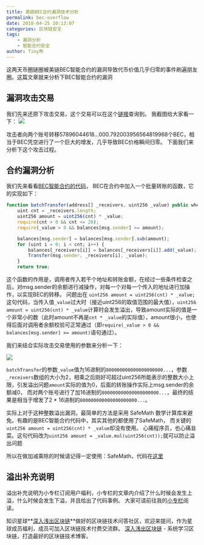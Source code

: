 ```yaml
---
title: 美链BEC合约漏洞技术分析
permalink: bec-overflow
date: 2018-04-25 10:13:07
categories: 区块链安全
tags:
    - 漏洞分析
    - 智能合约安全
author: Tiny熊
---
```


这两天币圈链圈被美链BEC智能合约的漏洞导致代币价值几乎归零的事件刷遍朋友圈。这篇文章就来分析下BEC智能合约的漏洞

<!-- more -->
## 漏洞攻击交易

我们先来还原下攻击交易，这个交易可以在这个[链接](https://etherscan.io/tx/0xad89ff16fd1ebe3a0a7cf4ed282302c06626c1af33221ebe0d3a470aba4a660f)查询到。
我截图给大家看一下：
![](https://img.learnblockchain.cn/2018/BEC_transfer.jpg!wl)

攻击者向两个账号转移57896044618...000.792003956564819968个BEC，相当于BEC凭空进行了一个巨大的增发，几乎导致BEC价格瞬间归零。
下面我们来分析下这个攻击过程。

## 合约漏洞分析

我们先来看看[BEC智能合约的代码](https://etherscan.io/address/0xc5d105e63711398af9bbff092d4b6769c82f793d#code)，
BEC在合约中加入一个批量转账的函数，它的实现如下：

```js
function batchTransfer(address[] _receivers, uint256 _value) public whenNotPaused returns (bool) {
    uint cnt = _receivers.length;
    uint256 amount = uint256(cnt) * _value;
    require(cnt > 0 && cnt <= 20);
    require(_value > 0 && balances[msg.sender] >= amount);

    balances[msg.sender] = balances[msg.sender].sub(amount);
    for (uint i = 0; i < cnt; i++) {
        balances[_receivers[i]] = balances[_receivers[i]].add(_value);
        Transfer(msg.sender, _receivers[i], _value);
    }
    return true;
```

这个函数的作用是，调用者传入若干个地址和转账金额，在经过一些条件检查之后，对msg.sender的余额进行减操作，对每一个对每一个传入的地址进行加操作，以实现BEC的转移。
问题出在 `uint256 amount = uint256(cnt) * _value;` 这句代码，当传入值`_value`过大时（接近uint256的取值范围的最大值），`uint256 amount = uint256(cnt) * _value`计算时会发生溢出，导致amount实际的值是一个非常小的数（此时amount不再是`cnt * _value`的实际值），amount很小，也使得后面对调用者余额校验可正常通过（即`require(_value > 0 && balances[msg.sender] >= amount)`语句通过）。

我们来结合实际攻击交易使用的参数来分析一下：

![](https://img.learnblockchain.cn/2018/BEC_transfer_params.jpg!wl)

`batchTransfer`的参数`_value`值为16进制的`800000000000000000000...`，参数`_receivers`数组的大小为2，相乘之后刚好可超过uint256所能表示的整数大小上限，引发溢出问题`amount`实际的值为0，后面的转账操作实际上msg.sender的余额减0， 而对两个账号进行了加16进制的`800000000000000000000...`，最终的结果是相当于增发了2 * 16进制的`800000000000000000000...`。

实际上对于这种整数溢出漏洞，最简单的方法是采用 SafeMath 数学计算库来避免。有趣的是BEC智能合约代码中，其实其他的都使用了SafeMath， 而关键的`uint256 amount = uint256(cnt) * _value`却没有使用。
心痛程序员，也心痛韭菜。这句代码改为`uint256 amount = _value.mul(uint256(cnt));`就可以防止溢出问题

所以在做加减乘除的时候请记得一定使用：SafeMath，代码在[这里](https://github.com/OpenZeppelin/zeppelin-solidity/blob/master/contracts/math/SafeMath.sol)

##  溢出补充说明

溢出补充说明为小专栏订阅用户福利，小专栏的文章内介绍了什么时候会发生上溢，什么时候会发生下溢，并且给出了代码事例。
大家可请前往我的[小专栏](https://xiaozhuanlan.com/blockchaincore)阅读。


知识星球**[深入浅出区块链](https://learnblockchain.cn/images/zsxq.png)**做好的区块链技术问答社区，欢迎来提问，作为星球成员福利，成员可加入区块链技术付费交流群。
[深入浅出区块链](https://learnblockchain.cn/) - 系统学习区块链，打造最好的区块链技术博客。

<!--
Solidity最大可以处理256位数字, 最大值为 `2**256 - 1`, 对(`2**256 - 1`) 加1的结果会溢出归0。`2**255` 乘2也同样会溢出归0。
对无符号类型最小值是零，对零做减1会得到 (`2**256 - 1`)。

我们用一段代码验证一下：

```js
pragma solidity 0.4.20;
contract TestFlow {
    uint256 public zero = 0;
    uint256 public max = 2**256 - 1;
    uint256 public mm = 2**255;

    function subUnderFlow() public constant returns (uint) {
        uint256 a =  zero - 1;
        return a;
    }

    function addOverFlow() public constant returns (uint) {
        uint256 a =  max + 1;
        return a;
    }

    function mulOverFlow() public constant returns (uint) {
        uint256 a =  mm * 2;
        return a;
    }
}

```
合约部署和运行，之前已经经过很多次，我直接贴运行结果：
![](https://img.learnblockchain.cn/2018/BEC_transfer_flow.jpg!wl)

-->


